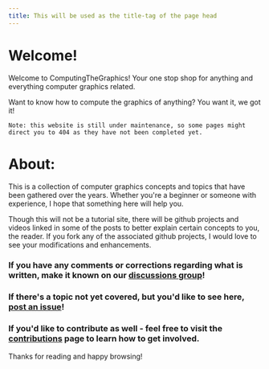 ```yaml
---
title: This will be used as the title-tag of the page head
---
```


# Welcome!

Welcome to ComputingTheGraphics! Your one stop shop for anything and everything computer graphics related.

Want to know how to compute the graphics of anything? You want it, we got it!

`Note: this website is still under maintenance, so some pages might direct you to 404 as they have not been completed yet.`

# About:

This is a collection of computer graphics concepts and topics that have been gathered over the years. Whether you're a beginner or someone with experience, I hope that something here will help you.

Though this will not be a tutorial site, there will be github projects and videos linked in some of the posts to better explain certain concepts to you, the reader. If you fork any of the associated github projects, I would love to see your modifications and enhancements.

### If you have any comments or corrections regarding what is written, make it known on our [discussions group](...)!
### If there's a topic not yet covered, but you'd like to see here, [post an issue](...)!
### If you'd like to contribute as well - feel free to visit the [contributions](./contributions.md) page to learn how to get involved.

Thanks for reading and happy browsing!

